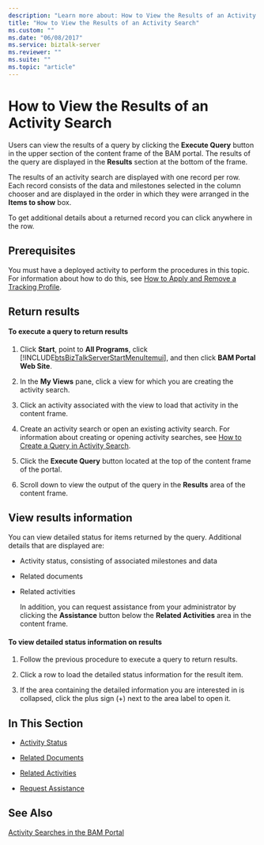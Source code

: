 ```yaml
---
description: "Learn more about: How to View the Results of an Activity Search"
title: "How to View the Results of an Activity Search"
ms.custom: ""
ms.date: "06/08/2017"
ms.service: biztalk-server
ms.reviewer: ""
ms.suite: ""
ms.topic: "article"
---
```

# How to View the Results of an Activity Search
Users can view the results of a query by clicking the **Execute Query** button in the upper section of the content frame of the BAM portal. The results of the query are displayed in the **Results** section at the bottom of the frame.  
  
 The results of an activity search are displayed with one record per row. Each record consists of the data and milestones selected in the column chooser and are displayed in the order in which they were arranged in the **Items to show** box.  
  
 To get additional details about a returned record you can click anywhere in the row.  
  
## Prerequisites  
 You must have a deployed activity to perform the procedures in this topic. For information about how to do this, see [How to Apply and Remove a Tracking Profile](../core/how-to-apply-and-remove-a-tracking-profile.md).  
  
## Return results  
  
#### To execute a query to return results  
  
1. Click **Start**, point to **All Programs**, click [!INCLUDE[btsBizTalkServerStartMenuItemui](../includes/btsbiztalkserverstartmenuitemui-md.md)], and then click **BAM Portal Web Site**.  
  
2. In the **My Views** pane, click a view for which you are creating the activity search.  
  
3. Click an activity associated with the view to load that activity in the content frame.  
  
4. Create an activity search or open an existing activity search. For information about creating or opening activity searches, see [How to Create a Query in Activity Search](../core/how-to-create-a-query-in-activity-search.md).  
  
5. Click the **Execute Query** button located at the top of the content frame of the portal.  
  
6. Scroll down to view the output of the query in the **Results** area of the content frame.  
  
## View results information  
 You can view detailed status for items returned by the query. Additional details that are displayed are:  
  
- Activity status, consisting of associated milestones and data  
  
- Related documents  
  
- Related activities  
  
  In addition, you can request assistance from your administrator by clicking the **Assistance** button below the **Related Activities** area in the content frame.  
  
#### To view detailed status information on results  
  
1.  Follow the previous procedure to execute a query to return results.  
  
2.  Click a row to load the detailed status information for the result item.  
  
3.  If the area containing the detailed information you are interested in is collapsed, click the plus sign (+) next to the area label to open it.  
  
## In This Section  
  
-   [Activity Status](../core/activity-status.md)  
  
-   [Related Documents](../core/related-documents.md)  
  
-   [Related Activities](../core/related-activities.md)  
  
-   [Request Assistance](../core/request-assistance.md)  
  
## See Also  
 [Activity Searches in the BAM Portal](../core/activity-searches-in-the-bam-portal.md)
